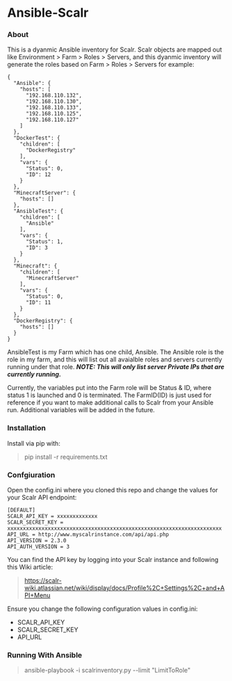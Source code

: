 # Ansible-Scalr
### About
This is a dyanmic Ansible inventory for Scalr.  Scalr objects are mapped out like Environment > Farm > Roles > Servers, and this dyanmic inventory will generate the roles based on Farm > Roles > Servers for example:

```
{
  "Ansible": {
    "hosts": [
      "192.168.110.132",
      "192.168.110.130",
      "192.168.110.133",
      "192.168.110.125",
      "192.168.110.127"
    ]
  },
  "DockerTest": {
    "children": [
      "DockerRegistry"
    ],
    "vars": {
      "Status": 0,
      "ID": 12
    }
  },
  "MinecraftServer": {
    "hosts": []
  },
  "AnsibleTest": {
    "children": [
      "Ansible"
    ],
    "vars": {
      "Status": 1,
      "ID": 3
    }
  },
  "Minecraft": {
    "children": [
      "MinecraftServer"
    ],
    "vars": {
      "Status": 0,
      "ID": 11
    }
  },
  "DockerRegistry": {
    "hosts": []
  }
}
```
AnsibleTest is my Farm which has one child, Ansible.  The Ansible role is the role in my farm, and this will list out all avaialble roles and servers currently running under that role. ***NOTE: This will only list server Private IPs that are currently running.***

Currently, the variables put into the Farm role will be Status & ID, where status 1 is launched and 0 is terminated.  The FarmID(ID) is just used for reference if you want to make additional calls to Scalr from your Ansible run.  Additional variables will be added in the future.
### Installation
Install via pip with:
>pip install -r requirements.txt

### Confgiuration
Open the config.ini where you cloned this repo and change the values for your Scalr API endpoint:
```
[DEFAULT]
SCALR_API_KEY = xxxxxxxxxxxxx
SCALR_SECRET_KEY = xxxxxxxxxxxxxxxxxxxxxxxxxxxxxxxxxxxxxxxxxxxxxxxxxxxxxxxxxxxxxxxxxxxxx
API_URL = http://www.myscalrinstance.com/api/api.php
API_VERSION = 2.3.0
API_AUTH_VERSION = 3
```
You can find the API key by logging into your Scalr instance and following this Wiki article:
> https://scalr-wiki.atlassian.net/wiki/display/docs/Profile%2C+Settings%2C+and+API+Menu

Ensure you change the following configuration values in config.ini:
- SCALR_API_KEY
- SCALR_SECRET_KEY
- API_URL

### Running With Ansible
>ansible-playbook -i scalrinventory.py --limit "LimitToRole"